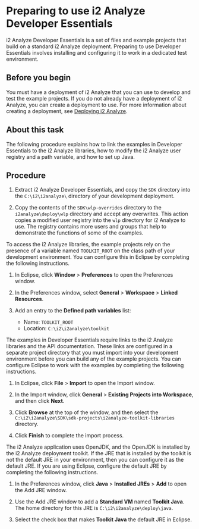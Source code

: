 # Preparing to use i2 Analyze Developer Essentials

i2 Analyze Developer Essentials is a set of files and example projects that build on a standard i2 Analyze deployment. Preparing to use Developer Essentials involves installing and configuring it to work in a dedicated test environment.

## Before you begin

You must have a deployment of i2 Analyze that you can use to develop and test the example projects. If you do not already have a deployment of i2 Analyze, you can create a deployment to use. For more information about creating a deployment, see <a href="https://docs.i2group.com/analyze/latest?topic=deploying" class="xref" title="(Opens in a new tab or window)">Deploying i2 Analyze</a>.

## About this task

The following procedure explains how to link the examples in Developer Essentials to the i2 Analyze libraries, how to modify the i2 Analyze user registry and a path variable, and how to set up Java.

## Procedure

1.  Extract i2 Analyze Developer Essentials, and copy the `SDK` directory into the `C:\i2\i2analyze\` directory of your development deployment.

2.  Copy the contents of the `SDK\wlp-overrides` directory to the `i2analyze\deploy\wlp` directory and accept any overwrites.
    This action copies a modified user registry into the `wlp` directory for i2 Analyze to use. The registry contains more users and groups that help to demonstrate the functions of some of the examples.

To access the i2 Analyze libraries, the example projects rely on the presence of a variable named `TOOLKIT_ROOT` on the class path of your development environment. You can configure this in Eclipse by completing the following instructions.

1.  In Eclipse, click **Window** &gt; **Preferences** to open the Preferences window.

2.  In the Preferences window, select **General** &gt; **Workspace** &gt; **Linked Resources**.

3.  Add an entry to the **Defined path variables** list:
    -   Name: `TOOLKIT_ROOT`
    -   Location: `C:\i2\i2analyze\toolkit`

The examples in Developer Essentials require links to the i2 Analyze libraries and the API documentation. These links are configured in a separate project directory that you must import into your development environment before you can build any of the example projects. You can configure Eclipse to work with the examples by completing the following instructions.

1.  In Eclipse, click **File** &gt; **Import** to open the Import window.

2.  In the Import window, click **General** &gt; **Existing Projects into Workspace**, and then click **Next**.

3.  Click **Browse** at the top of the window, and then select the `C:\i2\i2analyze\SDK\sdk-projects\i2analyze-toolkit-libraries` directory.

4.  Click **Finish** to complete the import process.

The i2 Analyze application uses OpenJDK, and the OpenJDK is installed by the i2 Analyze deployment toolkit. If the JRE that is installed by the toolkit is not the default JRE in your environment, then you can configure it as the default JRE. If you are using Eclipse, configure the default JRE by completing the following instructions.

1.  In the Preferences window, click **Java** &gt; **Installed JREs** &gt; **Add** to open the Add JRE window.

2.  Use the Add JRE window to add a **Standard VM** named **Toolkit Java**. The home directory for this JRE is `C:\i2\i2analyze\deploy\java`.

3.  Select the check box that makes **Toolkit Java** the default JRE in Eclipse.